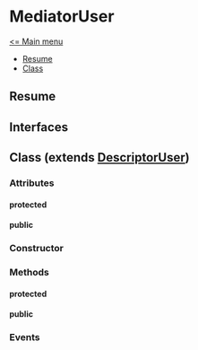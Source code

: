 # MediatorUser

[<= Main menu](https://github.com/Psychopoulet/node-pluginsmanager-plugin/README.md)

* [Resume](#resume)
* [Class](#class-extends-descriptoruser)

## Resume

## Interfaces

## Class (extends [DescriptorUser](./DescriptorUser.md))

### Attributes

#### protected

#### public

### Constructor

### Methods

#### protected

#### public

### Events
